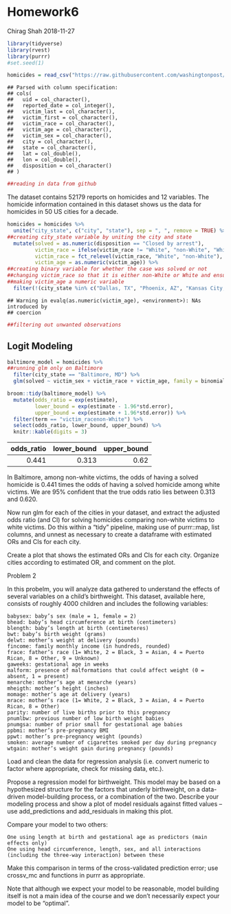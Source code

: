 Homework6
================
Chirag Shah
2018-11-27

``` r
library(tidyverse)
library(rvest)
library(purrr)
#set.seed(1)
```

``` r
homicides = read_csv("https://raw.githubusercontent.com/washingtonpost/data-homicides/master/homicide-data.csv")
```

    ## Parsed with column specification:
    ## cols(
    ##   uid = col_character(),
    ##   reported_date = col_integer(),
    ##   victim_last = col_character(),
    ##   victim_first = col_character(),
    ##   victim_race = col_character(),
    ##   victim_age = col_character(),
    ##   victim_sex = col_character(),
    ##   city = col_character(),
    ##   state = col_character(),
    ##   lat = col_double(),
    ##   lon = col_double(),
    ##   disposition = col_character()
    ## )

``` r
##reading in data from github 
```

The dataset contains 52179 reports on homicides and 12 variables. The homicide information contained in this dataset shows us the data for homicides in 50 US cities for a decade.

``` r
homicides = homicides %>% 
  unite("city_state", c("city", "state"), sep = ", ", remove = TRUE) %>% 
##creating city_state variable by uniting the city and state 
  mutate(solved = as.numeric(disposition == "Closed by arrest"), 
         victim_race = ifelse(victim_race != "White", "non-White", "White"),  
         victim_race = fct_relevel(victim_race, "White", "non-White"),
         victim_age = as.numeric(victim_age)) %>% 
##creating binary variable for whether the case was solved or not
##changing victim_race so that it is either non-White or White and ensuring White is the reference group
##making victim_age a numeric variable
  filter(!(city_state %in% c("Dallas, TX", "Phoenix, AZ", "Kansas City, MO", "Tulsa, AL")))
```

    ## Warning in evalq(as.numeric(victim_age), <environment>): NAs introduced by
    ## coercion

``` r
##filtering out unwanted observations
```

Logit Modeling
--------------

``` r
baltimore_model = homicides %>% 
##running glm only on Baltimore
  filter(city_state == "Baltimore, MD") %>% 
  glm(solved ~ victim_sex + victim_race + victim_age, family = binomial, data = .)

broom::tidy(baltimore_model) %>% 
  mutate(odds_ratio = exp(estimate), 
         lower_bound = exp(estimate - 1.96*std.error), 
         upper_bound = exp(estimate + 1.96*std.error)) %>% 
  filter(term == "victim_racenon-White") %>% 
  select(odds_ratio, lower_bound, upper_bound) %>% 
  knitr::kable(digits = 3)
```

|  odds\_ratio|  lower\_bound|  upper\_bound|
|------------:|-------------:|-------------:|
|        0.441|         0.313|          0.62|

In Baltimore, among non-white victims, the odds of having a solved homicide is 0.441 times the odds of having a solved homicide among white victims. We are 95% confident that the true odds ratio lies between 0.313 and 0.620.

Now run glm for each of the cities in your dataset, and extract the adjusted odds ratio (and CI) for solving homicides comparing non-white victims to white victims. Do this within a “tidy” pipeline, making use of purrr::map, list columns, and unnest as necessary to create a dataframe with estimated ORs and CIs for each city.

Create a plot that shows the estimated ORs and CIs for each city. Organize cities according to estimated OR, and comment on the plot.

Problem 2

In this probelm, you will analyze data gathered to understand the effects of several variables on a child’s birthweight. This dataset, available here, consists of roughly 4000 children and includes the following variables:

    babysex: baby’s sex (male = 1, female = 2)
    bhead: baby’s head circumference at birth (centimeters)
    blength: baby’s length at birth (centimeteres)
    bwt: baby’s birth weight (grams)
    delwt: mother’s weight at delivery (pounds)
    fincome: family monthly income (in hundreds, rounded)
    frace: father’s race (1= White, 2 = Black, 3 = Asian, 4 = Puerto Rican, 8 = Other, 9 = Unknown)
    gaweeks: gestational age in weeks
    malform: presence of malformations that could affect weight (0 = absent, 1 = present)
    menarche: mother’s age at menarche (years)
    mheigth: mother’s height (inches)
    momage: mother’s age at delivery (years)
    mrace: mother’s race (1= White, 2 = Black, 3 = Asian, 4 = Puerto Rican, 8 = Other)
    parity: number of live births prior to this pregnancy
    pnumlbw: previous number of low birth weight babies
    pnumgsa: number of prior small for gestational age babies
    ppbmi: mother’s pre-pregnancy BMI
    ppwt: mother’s pre-pregnancy weight (pounds)
    smoken: average number of cigarettes smoked per day during pregnancy
    wtgain: mother’s weight gain during pregnancy (pounds)

Load and clean the data for regression analysis (i.e. convert numeric to factor where appropriate, check for missing data, etc.).

Propose a regression model for birthweight. This model may be based on a hypothesized structure for the factors that underly birthweight, on a data-driven model-building process, or a combination of the two. Describe your modeling process and show a plot of model residuals against fitted values – use add\_predictions and add\_residuals in making this plot.

Compare your model to two others:

    One using length at birth and gestational age as predictors (main effects only)
    One using head circumference, length, sex, and all interactions (including the three-way interaction) between these

Make this comparison in terms of the cross-validated prediction error; use crossv\_mc and functions in purrr as appropriate.

Note that although we expect your model to be reasonable, model building itself is not a main idea of the course and we don’t necessarily expect your model to be “optimal”.
